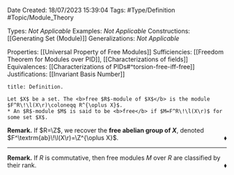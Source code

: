 <div class="topSpace"></div>

Date Created: 18/07/2023 15:39:04
Tags: #Type/Definition #Topic/Module_Theory

Types: <i>Not Applicable</i>
Examples: <i>Not Applicable</i>
Constructions: [[Generating Set (Module)]]
Generalizations: <i>Not Applicable</i>

Properties: [[Universal Property of Free Modules]]
Sufficiencies: [[Freedom Theorem for Modules over PID]], [[Characterizations of fields]]
Equivalences: [[Characterizations of PIDs#^torsion-free-iff-free]]
Justifications: [[Invariant Basis Number]]

``` ad-Definition
title: Definition.

Let $X$ be a set. The <b>free $R$-module of $X$</b> is the module $F^R\!\l(X\r)\coloneqq R^{\oplus X}$.
* An $R$-module $M$ is said to be <b>free</b> if $M=F^R\!\l(X\r)$ for some set $X$.

```

<b>Remark.</b> If $R=\Z$, we recover the <b>free abelian group of $X$</b>, denoted $F^\textrm{ab}\!\l(X\r)=\Z^{\oplus X}$.<span style="float:right;">$\blacklozenge$</span>

---

<b>Remark.</b> If $R$ is commutative, then free modules $M$ over $R$ are classified by their rank.<span style="float:right;">$\blacklozenge$</span>

